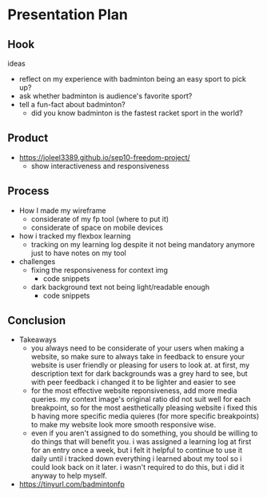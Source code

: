 # Presentation Plan

## Hook
ideas
* reflect on my experience with badminton being an easy sport to pick up?
* ask whether badminton is audience's favorite sport?
* tell a fun-fact about badminton?
  * did you know badminton is the fastest racket sport in the world?

## Product
* https://joleel3389.github.io/sep10-freedom-project/
  * show interactiveness and responsiveness

## Process
* How I made my wireframe
  * considerate of my fp tool (where to put it)
  * considerate of space on mobile devices
* how i tracked my flexbox learning
  * tracking on my learning log despite it not being mandatory anymore just to have notes on my tool
* challenges
  * fixing the responsiveness for context img
    * code snippets
  * dark background text not being light/readable enough
    * code snippets

## Conclusion
* Takeaways
  * you always need to be considerate of your users when making a website, so make sure to always take in feedback to ensure your website is user friendly or pleasing for users to look at. at first, my description text for dark backgrounds was a grey hard to see, but with peer feedback i changed it to be lighter and easier to see
  * for the most effective website reponsiveness, add more media queries. my context image's original ratio did not suit well for each breakpoint, so for the most aesthetically pleasing website i fixed this b having more specific media quieres (for more specific breakpoints) to make my website look more smooth responsive wise.
  * even if you aren't assigned to do something, you should be willing to do things that will benefit you. i was assigned a learning log at first for an entry once a week, but i felt it helpful to continue to use it daily until i tracked down everything i learned about my tool so i could look back on it later. i wasn't required to do this, but i did it anyway to help myself. 
* https://tinyurl.com/badmintonfp


<!-- EXAMPLE

## Hook
* Verbal riddle of GGD

## Product
* GIF/Demo of example/non-example

## Process
* Flowchart of plan
  * MVP: noun -> door -> yes/no
  * Beyond MVP: noun -> word relation API -> noun API -> yes/no, with counterexample
* Code snippets of:
  * MVP
  * Both APIs
  * Challenge with API keys

## Conclusion
* [URL to project]
* Takeaways
  * Less = more: the heart of the riddle was one line of code; it obviously took more to make the entire thing work, but one complicated line of regular expressions was essentially the solution to the riddle
  * Expect the unexpected: it’s important to budget time for things you don’t account for; for example, I didn’t consider the fact that I would need another entire API to detect nouns
  * Determination is key: ironically enough, I had to make my API keys private. At first, it didn’t seem like it was possible, which meant I couldn’t publish my app. But after all of that hard work, I was determined to find a solution, and I found it in config variables.
* "Presentation can’t, but a speech can"


-->
